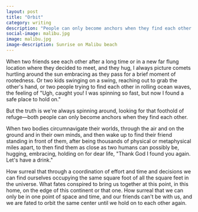 ```yaml
---
layout: post
title: "Orbit"
category: writing
description: "People can only become anchors when they find each other."
social-image: malibu.jpg
image: malibu.jpg
image-description: Sunrise on Malibu beach
---
```


When two friends see each other after a long time or in a new far flung location where they decided to meet, and they hug, I always picture comets hurtling around the sun embracing as they pass for a brief moment of rootedness. Or two kids swinging on a swing, reaching out to grab the other's hand, or two people trying to find each other in rolling ocean waves, the feeling of "Ugh, caught you! I was spinning so fast, but now I found a safe place to hold on."

But the truth is we're always spinning around, looking for that foothold of refuge—both people can only become anchors when they find each other.

When two bodies circumnavigate their worlds, through the air and on the ground and in their own minds, and then wake up to find their friend standing in front of them, after being thousands of physical or metaphysical miles apart, to then find them as close as two humans can possibly be, hugging, embracing, holding on for dear life, "Thank God I found you again. Let's have a drink."

How surreal that through a coordination of effort and time and decisions we can find ourselves occupying the same square foot of all the square feet in the universe. What fates conspired to bring us together at this point, in this home, on the edge of this continent or that one. How surreal that we can only be in one point of space and time, and our friends can't be with us, and we are fated to orbit the same center until we hold on to each other again.
